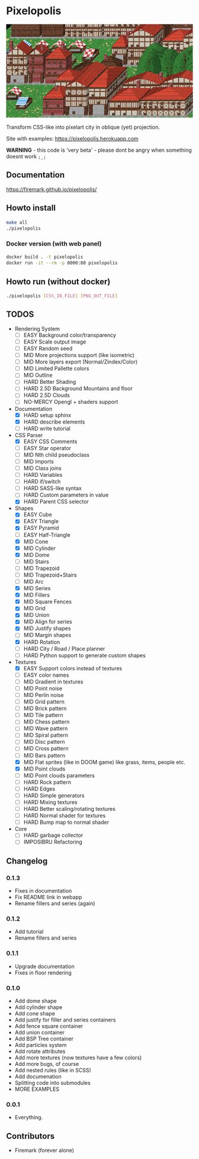 # Pixelopolis
![oblique](./docsrc/images/oblique.png)

Transform CSS-like into pixelart city in oblique (yet) projection.

Site with examples: https://pixelopolis.herokuapp.com

**WARNING** - this code is 'very beta' - please dont be angry when something doesnt work `;_;`

## Documentation

https://firemark.github.io/pixelopolis/

## Howto install
```bash
make all
./pixelopolis
```

### Docker version (with web panel)

```bash
docker build . -t pixelopolis
docker run -it --rm -p 8000:80 pixelopolis
```

## Howto run (without docker)

```bash
./pixelopolis [CSS_IN_FILE] [PNG_OUT_FILE]
```

## TODOS

* Rendering System
    * [ ] EASY Background color/transparency
    * [ ] EASY Scale output image
    * [ ] EASY Random seed
    * [ ] MID More projections support (like isometric)
    * [ ] MID More layers export (Normal/Zindex/Color)
    * [ ] MID Limited Pallette colors
    * [ ] MID Outline
    * [ ] HARD Better Shading
    * [ ] HARD 2.5D Background Mountains and floor
    * [ ] HARD 2.5D Clouds
    * [ ] NO-MERCY Opengl + shaders support
* Documentation
    * [x] HARD setup sphinx
    * [x] HARD describe elements
    * [ ] HARD write tutorial
* CSS Parser
    * [x] EASY CSS Comments
    * [ ] EASY Star operator
    * [ ] MID Nth child pseudoclass
    * [ ] MID Imports
    * [ ] MID Class joins
    * [ ] HARD Variables
    * [ ] HARD if/switch
    * [ ] HARD SASS-like syntax
    * [ ] HARD Custom parameters in value
    * [x] HARD Parent CSS selector
* Shapes
    * [x] EASY Cube
    * [x] EASY Triangle
    * [x] EASY Pyramid
    * [ ] EASY Half-Triangle
    * [x] MID Cone
    * [x] MID Cylinder
    * [x] MID Dome
    * [ ] MID Stairs
    * [ ] MID Trapezoid
    * [ ] MID Trapezoid+Stairs
    * [ ] MID Arc
    * [x] MID Series
    * [x] MID Fillers
    * [x] MID Square Fences
    * [x] MID Grid
    * [x] MID Union
    * [x] MID Align for series
    * [x] MID Justify shapes
    * [ ] MID Margin shapes
    * [x] HARD Rotation
    * [ ] HARD City / Road / Place planner
    * [ ] HARD Python support to generate custom shapes
* Textures
    * [x] EASY Support colors instead of textures
    * [ ] EASY color names
    * [ ] MID Gradient in textures
    * [ ] MID Point noise
    * [ ] MID Perlin noise
    * [ ] MID Grid pattern
    * [ ] MID Brick pattern
    * [ ] MID Tile pattern
    * [ ] MID Chess pattern
    * [ ] MID Wave pattern
    * [ ] MID Spiral pattern
    * [ ] MID Disc pattern
    * [ ] MID Cross pattern
    * [ ] MID Bars pattern
    * [x] MID Flat sprites (like in DOOM game) like grass, items, people etc.
    * [x] MID Point clouds
    * [ ] MID Point clouds parameters
    * [ ] HARD Rock pattern
    * [ ] HARD Edges
    * [ ] HARD Simple generators
    * [ ] HARD Mixing textures
    * [ ] HARD Better scaling/rotating textures
    * [ ] HARD Normal shader for textures
    * [ ] HARD Bump map to normal shader
* Core
    * [ ] HARD garbage collector
    * [ ] IMPOSIBRU Refactoring

## Changelog

### 0.1.3

* Fixes in documentation
* Fix README link in webapp
* Rename fillers and series (again)

### 0.1.2

* Add tutorial
* Rename fillers and series

### 0.1.1

* Upgrade documentation
* Fixes in floor rendering

### 0.1.0

* Add dome shape
* Add cylinder shape
* Add cone shape
* Add justify for filler and series containers
* Add fence square container
* Add union container
* Add BSP Tree container
* Add particles system
* Add rotate attributes
* Add more textures (now textures have a few colors)
* Add more bugs, of course
* Add nested rules (like in SCSS)
* Add documenation
* Splitting code into submodules
* MORE EXAMPLES

### 0.0.1

* Everything.

## Contributors

* Firemark (forever alone)
